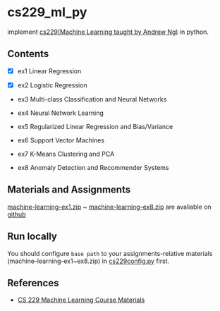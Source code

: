 # cs229_ml_py
implement [cs229(Machine Learning taught by Andrew Ng)](http://cs229.stanford.edu/syllabus.html) in python.

## Contents

- [x] ex1  Linear Regression

- [x] ex2  Logistic Regression

- ex3  Multi-class Classification and Neural Networks

- ex4  Neural Network Learning

- ex5  Regularized Linear Regression and Bias/Variance

- ex6  Support Vector Machines

- ex7  K-Means Clustering and PCA

- ex8  Anomaly Detection and Recommender Systems

## 	Materials and Assignments
[machine-learning-ex1.zip](https://github.com/ZhangYikaii/Coursera_AndrewNg_ML_Exercises/blob/master/machine-learning-ex1.zip) ~ [machine-learning-ex8.zip](https://github.com/ZhangYikaii/Coursera_AndrewNg_ML_Exercises/blob/master/machine-learning-ex8.zip) are avaliable on [github](https://github.com/ZhangYikaii/Coursera_AndrewNg_ML_Exercises)

## Run locally
You should configure `base path` to your assignments-relative materials (machine-learning-ex1~ex8.zip) in [cs229config.py](https://github.com/Twopothead/cs229config.py) first.

## References
 - [CS 229 Machine Learning Course Materials](http://cs229.stanford.edu/materials.html)
